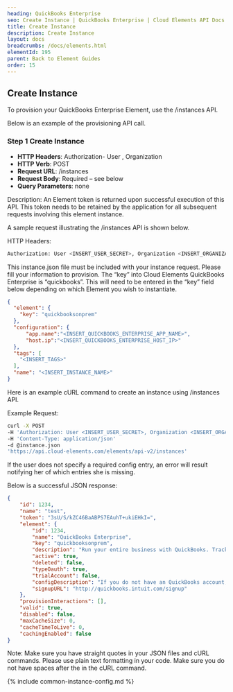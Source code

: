 ```yaml
---
heading: QuickBooks Enterprise
seo: Create Instance | QuickBooks Enterprise | Cloud Elements API Docs
title: Create Instance
description: Create Instance
layout: docs
breadcrumbs: /docs/elements.html
elementId: 195
parent: Back to Element Guides
order: 15
---
```


## Create Instance

To provision your QuickBooks Enterprise Element, use the /instances API.

Below is an example of the provisioning API call.

### Step 1 Create Instance

* __HTTP Headers__: Authorization- User <user secret>, Organization <organization secret>
* __HTTP Verb__: POST
* __Request URL__: /instances
* __Request Body__: Required – see below
* __Query Parameters__: none

Description: An Element token is returned upon successful execution of this API. This token needs to be retained by the application for all subsequent requests involving this element instance.

A sample request illustrating the /instances API is shown below.

HTTP Headers:

```bash
Authorization: User <INSERT_USER_SECRET>, Organization <INSERT_ORGANIZATION_SECRET>

```
This instance.json file must be included with your instance request.  Please fill your information to provision.  The “key” into Cloud Elements QuickBooks Enterprise is “quickbooks”.  This will need to be entered in the “key” field below depending on which Element you wish to instantiate.

```json
{
  "element": {
    "key": "quickbooksonprem"
  },
  "configuration": {
      "app.name":"<INSERT_QUICKBOOKS_ENTERPRISE_APP_NAME>",
	  "host.ip":"<INSERT_QUICKBOOKS_ENTERPRISE_HOST_IP>"
  },
  "tags": [
    "<INSERT_TAGS>"
  ],
  "name": "<INSERT_INSTANCE_NAME>"
}
```

Here is an example cURL command to create an instance using /instances API.

Example Request:

```bash
curl -X POST
-H 'Authorization: User <INSERT_USER_SECRET>, Organization <INSERT_ORGANIZATION_SECRET>'
-H 'Content-Type: application/json'
-d @instance.json
'https://api.cloud-elements.com/elements/api-v2/instances'
```

If the user does not specify a required config entry, an error will result notifying her of which entries she is missing.

Below is a successful JSON response:

```json
{
    "id": 1234,
    "name": "test",
    "token": "3sU/S/kZC46BaABPS7EAuhT+ukiEHkI=",
    "element": {
        "id": 1234,
        "name": "QuickBooks Enterprise",
        "key": "quickbooksonprem",
        "description": "Run your entire business with QuickBooks. Track your sales and expenses, get paid faster, and even run payroll with it.",
        "active": true,
        "deleted": false,
        "typeOauth": true,
        "trialAccount": false,
        "configDescription": "If you do not have an QuickBooks account, you can create one at QuickBooks Signup",
        "signupURL": "http://quickbooks.intuit.com/signup"
    },
    "provisionInteractions": [],
    "valid": true,
    "disabled": false,
    "maxCacheSize": 0,
    "cacheTimeToLive": 0,
    "cachingEnabled": false
}
```

Note:  Make sure you have straight quotes in your JSON files and cURL commands.  Please use plain text formatting in your code.  Make sure you do not have spaces after the in the cURL command.

{% include common-instance-config.md %}
